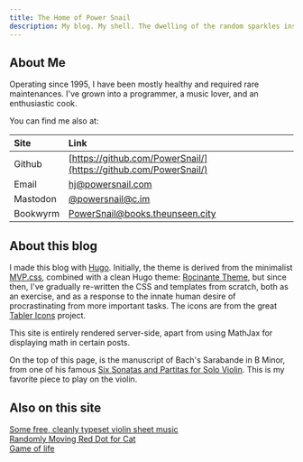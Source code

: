 ```yaml
---
title: The Home of Power Snail
description: My blog. My shell. The dwelling of the random sparkles inside my mind.
---
```


## About Me

Operating since 1995, I have been mostly healthy and required rare maintenances. I've grown into a programmer, a music lover, and an enthusiastic cook.

You can find me also at:

| Site     | Link                                                             |
| :------- | :--------------------------------------------------------------- |
| Github   | [https://github.com/PowerSnail/](https://github.com/PowerSnail/) |
| Email    | [hj@powersnail.com](mailto:hj@powersnail.com)                    |
| Mastodon | [@powersnail@c.im](https://c.im/@powersnail)                     |
| Bookwyrm | [PowerSnail@books.theunseen.city](https://books.theunseen.city/user/PowerSnail)                     |

## About this blog

I made this blog with [Hugo](https://gohugo.io/). Initially, the theme is derived from the minimalist [MVP.css](https://andybrewer.github.io/mvp/), combined with a clean Hugo theme: [Rocinante Theme](https://github.com/mavidser/hugo-rocinante), but since then, I've gradually re-written the CSS and templates from scratch, both as an exercise, and as a response to the innate human desire of procrastinating from more important tasks. The icons are from the great [Tabler Icons](https://tablericons.com/) project.

This site is entirely rendered server-side, apart from using MathJax for displaying math in certain posts.

On the top of this page, is the manuscript of Bach's Sarabande in B Minor, from one of his famous [Six Sonatas and Partitas for Solo Violin](<https://imslp.org/wiki/6_Violin_Sonatas_and_Partitas%2C_BWV_1001-1006_(Bach%2C_Johann_Sebastian)>). This is my favorite piece to play on the violin.

## Also on this site

[Some free, cleanly typeset violin sheet music](/sheet-music)  
[Randomly Moving Red Dot for Cat](/cat_dot)  
[Game of life](/game_of_life)
